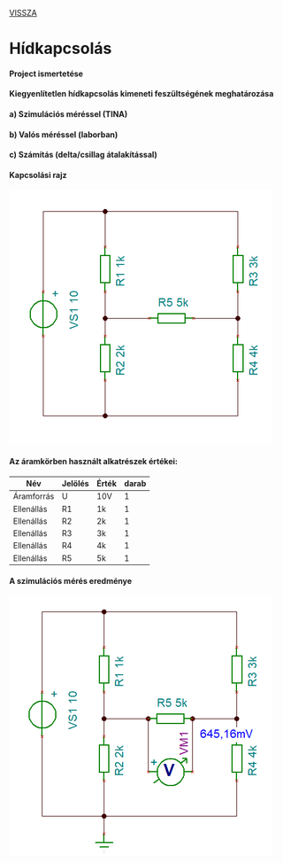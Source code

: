 [VISSZA](https://matyasszabolcsik.github.io/portfolio/)
# Hídkapcsolás
#### Project ismertetése
#### Kiegyenlítetlen hídkapcsolás kimeneti feszültségének meghatározása
#### a) Szimulációs méréssel (TINA)
#### b) Valós méréssel (laborban)
#### c) Számítás (delta/csillag átalakítással)
#### Kapcsolási rajz
![Rajz](SzabolcsikMatyas_PR-1.png "Megépített áramkör")

#### Az áramkörben használt alkatrészek értékei:

|Név|Jelölés|Érték|darab|
|----|----|----|----|
|Áramforrás|U|10V|1|
|Ellenállás|R1|1k|1|
|Ellenállás|R2|2k|1|
|Ellenállás|R3|3k|1|
|Ellenállás|R4|4k|1|
|Ellenállás|R5|5k|1|

#### A szimulációs mérés eredménye
![Rajz](SzabolcsikMatyas_PR-1-1.png "Az áramkör mérési eredménye")
